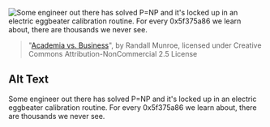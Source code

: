 ![Some engineer out there has solved P=NP and it's locked up in an electric eggbeater calibration routine.  For every 0x5f375a86 we learn about, there are thousands we never see.](https://imgs.xkcd.com/comics/academia_vs_business.png)
> "[Academia vs. Business](https://xkcd.com/664/)", by Randall Munroe, licensed under Creative Commons Attribution-NonCommercial 2.5 License

## Alt Text
Some engineer out there has solved P=NP and it's locked up in an electric eggbeater calibration routine.  For every 0x5f375a86 we learn about, there are thousands we never see.
